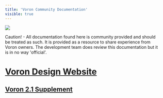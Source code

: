 ```yaml
---
title: 'Voron Community Documentation'
visible: true
---
```


![](http://vorondesign.com/images/voron_design_logo.png)

Caution! - All documentation found here is community provided and should be treated as such. It is provided as a resource to share experience from Voron owners. The development team does review this documentation but it is in no way 'official'. 

# [Voron Design Website](http://vorondesign.com)

## [Voron 2.1 Supplement](https://www.voron.dev/home/voron-2-1)



 